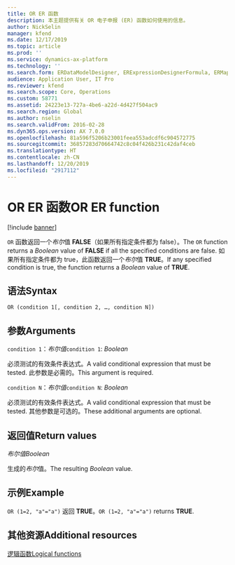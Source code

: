 ```yaml
---
title: OR ER 函数
description: 本主题提供有关 OR 电子申报 (ER) 函数如何使用的信息。
author: NickSelin
manager: kfend
ms.date: 12/17/2019
ms.topic: article
ms.prod: ''
ms.service: dynamics-ax-platform
ms.technology: ''
ms.search.form: ERDataModelDesigner, ERExpressionDesignerFormula, ERMappedFormatDesigner, ERModelMappingDesigner
audience: Application User, IT Pro
ms.reviewer: kfend
ms.search.scope: Core, Operations
ms.custom: 58771
ms.assetid: 24223e13-727a-4be6-a22d-4d427f504ac9
ms.search.region: Global
ms.author: nselin
ms.search.validFrom: 2016-02-28
ms.dyn365.ops.version: AX 7.0.0
ms.openlocfilehash: 81a596f5206b23001feea553adcdf6c904572775
ms.sourcegitcommit: 36857283d70664742c8c04f426b231c42daf4ceb
ms.translationtype: HT
ms.contentlocale: zh-CN
ms.lasthandoff: 12/20/2019
ms.locfileid: "2917112"
---
```

# <span data-ttu-id="71b3b-103"><a name="OR">OR ER 函数</a></span><span class="sxs-lookup"><span data-stu-id="71b3b-103"><a name="OR">OR ER function</a></span></span>

[!include [banner](../includes/banner.md)]

<span data-ttu-id="71b3b-104">`OR` 函数返回一个*布尔*值 **FALSE**（如果所有指定条件都为 false）。</span><span class="sxs-lookup"><span data-stu-id="71b3b-104">The `OR` function returns a *Boolean* value of **FALSE** if all the specified conditions are false.</span></span> <span data-ttu-id="71b3b-105">如果所有指定条件都为 true，此函数返回一个*布尔*值 **TRUE**。</span><span class="sxs-lookup"><span data-stu-id="71b3b-105">If any specified condition is true, the function returns a *Boolean* value of **TRUE**.</span></span>

## <a name="syntax"></a><span data-ttu-id="71b3b-106">语法</span><span class="sxs-lookup"><span data-stu-id="71b3b-106">Syntax</span></span>

```
OR (condition 1[, condition 2, …, condition N])
```

## <a name="arguments"></a><span data-ttu-id="71b3b-107">参数</span><span class="sxs-lookup"><span data-stu-id="71b3b-107">Arguments</span></span>

<span data-ttu-id="71b3b-108">`condition 1`：*布尔值*</span><span class="sxs-lookup"><span data-stu-id="71b3b-108">`condition 1`: *Boolean*</span></span>

<span data-ttu-id="71b3b-109">必须测试的有效条件表达式。</span><span class="sxs-lookup"><span data-stu-id="71b3b-109">A valid conditional expression that must be tested.</span></span> <span data-ttu-id="71b3b-110">此参数是必需的。</span><span class="sxs-lookup"><span data-stu-id="71b3b-110">This argument is required.</span></span>

<span data-ttu-id="71b3b-111">`condition N`：*布尔值*</span><span class="sxs-lookup"><span data-stu-id="71b3b-111">`condition N`: *Boolean*</span></span>

<span data-ttu-id="71b3b-112">必须测试的有效条件表达式。</span><span class="sxs-lookup"><span data-stu-id="71b3b-112">A valid conditional expression that must be tested.</span></span> <span data-ttu-id="71b3b-113">其他参数是可选的。</span><span class="sxs-lookup"><span data-stu-id="71b3b-113">These additional arguments are optional.</span></span>

## <a name="return-values"></a><span data-ttu-id="71b3b-114">返回值</span><span class="sxs-lookup"><span data-stu-id="71b3b-114">Return values</span></span>

<span data-ttu-id="71b3b-115">*布尔值*</span><span class="sxs-lookup"><span data-stu-id="71b3b-115">*Boolean*</span></span>

<span data-ttu-id="71b3b-116">生成的*布尔*值。</span><span class="sxs-lookup"><span data-stu-id="71b3b-116">The resulting *Boolean* value.</span></span>

## <a name="example"></a><span data-ttu-id="71b3b-117">示例</span><span class="sxs-lookup"><span data-stu-id="71b3b-117">Example</span></span>

<span data-ttu-id="71b3b-118">`OR (1=2, "a"="a")` 返回 **TRUE**。</span><span class="sxs-lookup"><span data-stu-id="71b3b-118">`OR (1=2, "a"="a")` returns **TRUE**.</span></span>

## <a name="additional-resources"></a><span data-ttu-id="71b3b-119">其他资源</span><span class="sxs-lookup"><span data-stu-id="71b3b-119">Additional resources</span></span>

[<span data-ttu-id="71b3b-120">逻辑函数</span><span class="sxs-lookup"><span data-stu-id="71b3b-120">Logical functions</span></span>](er-functions-category-logical.md)
